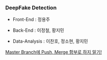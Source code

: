 ### **DeepFake Detection**

* Front-End : 정용주

* Back-End : 이정철, 황지민

* Data-Analysis : 이찬호, 정소현, 황지민

<u>Master Branch에 Push, Merge 함부로 하지 말기!</u>

